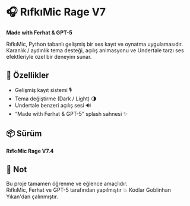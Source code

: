 # 🎧 RıfkıMic Rage V7

**Made with Ferhat & GPT-5**

RıfkıMic, Python tabanlı gelişmiş bir ses kayıt ve oynatma uygulamasıdır.  
Karanlık / aydınlık tema desteği, açılış animasyonu ve Undertale tarzı ses efektleriyle özel bir deneyim sunar.

## 🚀 Özellikler
- Gelişmiş kayıt sistemi 🎙️  
- Tema değiştirme (Dark / Light) 🌗  
- Undertale benzeri açılış sesi 🔊  
- “Made with Ferhat & GPT-5” splash sahnesi ✨

## 📦 Sürüm
**RıfkıMic Rage V7.4**

## 🐾 Not
Bu proje tamamen öğrenme ve eğlence amaçlıdır.  
RıfkıMic, Ferhat ve GPT-5 tarafından yapılmıştır 💥
Kodlar Goblinhan Yıkan'dan çalınmıştır.
